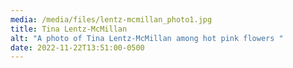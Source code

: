 ```yaml
---
media: /media/files/lentz-mcmillan_photo1.jpg
title: Tina Lentz-McMillan
alt: "A photo of Tina Lentz-McMillan among hot pink flowers "
date: 2022-11-22T13:51:00-0500
---
```

